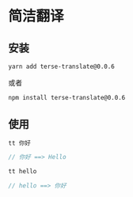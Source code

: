 # 简洁翻译

## 安装

```bash
yarn add terse-translate@0.0.6
```

或者

```bash
npm install terse-translate@0.0.6
```

## 使用

```js
tt 你好

// 你好 ==> Hello
```

```js
tt hello

// hello ==> 你好
```
